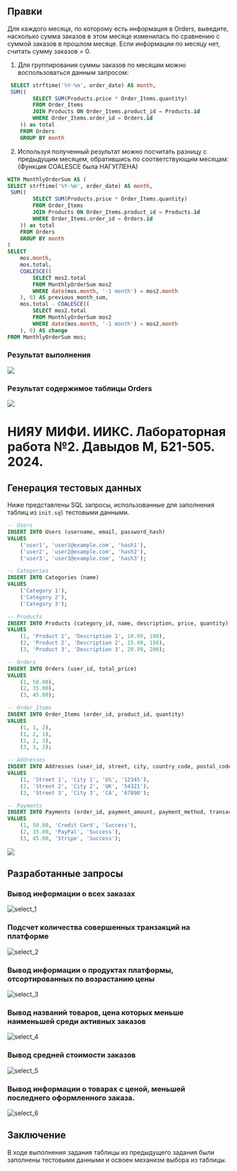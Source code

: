 ## Правки
Для каждого месяца, по которому есть информация в Orders, выведите, насколько сумма заказов в этом месяце изменилась по сравнению с суммой заказов в прошлом месяце. Если информации по месяцу нет, считать сумму заказов = 0. 

1) Для группирования суммы заказов по месяцам можно воспользоваться данным запросом:
```sql
 SELECT strftime('%Y-%m', order_date) AS month,
 SUM((
        SELECT SUM(Products.price * Order_Items.quantity)
        FROM Order_Items
        JOIN Products ON Order_Items.product_id = Products.id
        WHERE Order_Items.order_id = Orders.id
    )) as total
    FROM Orders
    GROUP BY month
```

2) Используя полученный результат можно посчитать разницу с предыдущим месяцем, обратившись по соответствующим месяцам:
(Функция COALESCE была НАГУГЛЕНА)

```sql 
WITH MonthlyOrderSum AS (
SELECT strftime('%Y-%m', order_date) AS month,
 SUM((
        SELECT SUM(Products.price * Order_Items.quantity)
        FROM Order_Items
        JOIN Products ON Order_Items.product_id = Products.id
        WHERE Order_Items.order_id = Orders.id
    )) as total
    FROM Orders
    GROUP BY month
)
SELECT 
    mos.month,
    mos.total,
    COALESCE((
        SELECT mos2.total 
        FROM MonthlyOrderSum mos2 
        WHERE date(mos.month, '-1 month') = mos2.month
    ), 0) AS previous_month_sum,
    mos.total - COALESCE((
        SELECT mos2.total 
        FROM MonthlyOrderSum mos2 
        WHERE date(mos.month, '-1 month') = mos2.month
    ), 0) AS change
FROM MonthlyOrderSum mos;
```
### Результат выполнения
![](./assets/select_by_month_diff.png)

### Результат содержимое таблицы Orders
![](./assets/select_all_from_orders.png)


# НИЯУ МИФИ. ИИКС. Лабораторная работа №2. Давыдов М, Б21-505. 2024.

## Генерация тестовых данных

Ниже представлены SQL запросы, использованные для заполнения таблиц из `init.sql` тестовыми данными.

```sql
-- Users
INSERT INTO Users (username, email, password_hash)
VALUES 
    ('user1', 'user1@example.com', 'hash1'),
    ('user2', 'user2@example.com', 'hash2'),
    ('user3', 'user3@example.com', 'hash3');

-- Categories
INSERT INTO Categories (name)
VALUES 
    ('Category 1'),
    ('Category 2'),
    ('Category 3');

-- Products
INSERT INTO Products (category_id, name, description, price, quantity)
VALUES 
    (1, 'Product 1', 'Description 1', 10.99, 100),
    (2, 'Product 2', 'Description 2', 15.49, 150),
    (3, 'Product 3', 'Description 3', 20.99, 200);

-- Orders
INSERT INTO Orders (user_id, total_price)
VALUES 
    (1, 50.00),
    (2, 35.00),
    (3, 45.00);

-- Order_Items
INSERT INTO Order_Items (order_id, product_id, quantity)
VALUES 
    (1, 1, 2),
    (1, 2, 1),
    (2, 2, 3),
    (3, 3, 2);

-- Addresses
INSERT INTO Addresses (user_id, street, city, country_code, postal_code)
VALUES 
    (1, 'Street 1', 'City 1', 'US', '12345'),
    (2, 'Street 2', 'City 2', 'UK', '54321'),
    (3, 'Street 3', 'City 3', 'CA', '67890');

-- Payments
INSERT INTO Payments (order_id, payment_amount, payment_method, transaction_status)
VALUES 
    (1, 50.00, 'Credit Card', 'Success'),
    (2, 35.00, 'PayPal', 'Success'),
    (3, 45.00, 'Stripe', 'Success');
```
![](./assets/insert.png)

## Разработанные запросы

### Вывод информации о всех заказах

![select_1](./assets/select_all_orders.png)

### Подсчет количества совершенных транзакций на платформе

![select_2](./assets/count_payments.png)

### Вывод информации о продуктах платформы, отсортированных по возрастанию цены

![select_3](./assets/sort_product_by_price.png)

### Вывод названий товаров, цена которых меньше наименьшей среди активных заказов

![select_4](./assets/hard_query.png)

### Вывод средней стоимости заказов

![select_5](./assets/avg_order_price.png)

### Вывод информации о товарах с ценой, меньшей последнего оформленного заказа.

![select_6](./assets/another_hard_query.png)

## Заключение

В ходе выполнения задания таблицы из предыдущего задания были заполнены тестовыми данными и освоен механизм выбора из таблицы.
